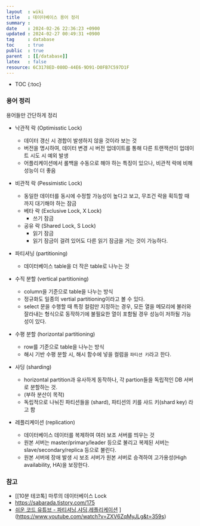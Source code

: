 ```yaml
---
layout  : wiki
title   : 데이터베이스 용어 정리
summary : 
date    : 2024-02-26 22:36:23 +0900
updated : 2024-02-27 00:49:31 +0900
tag     : database 
toc     : true
public  : true
parent  : [[/database]] 
latex   : false
resource: 6C3178ED-080D-44E6-9D91-D0FB7C597D1F
---
```

* TOC
{:toc}

### 용어 정리

용어들만 간단하게 정리

- 낙관적 락 (Optimisstic Lock)
	- 데이터 갱신 시 경합이 발생하지 않을 것이라 보는 것
	- 버전을 명시하여, 데이터 변경 시 버전 업데이트를 통해 다른 트랜잭션이 업데이트 시도 시 예외 발생
	- 어플리케이션에서 롤백을 수동으로 해야 하는 특징이 있으나, 비관적 락에 비해 성능이 더 좋음
- 비관적 락 (Pessimistic Lock)
	- 동일한 데이터를 동시에 수정할 가능성이 높다고 보고, 무조건 락을 획득할 때 까지 대기해야 하는 잠금
	- 베타 락 (Exclusive Lock, X Lock)
		- 쓰기 잠금
	- 공유 락 (Shared Lock, S Lock)
		- 읽기 잠금
		- 읽기 잠금이 걸려 있어도 다른 읽기 잠금을 거는 것이 가능하다.

- 파티셔닝 (partitioning)
  - 데이터베이스 table을 더 작은 table로 나누는 것
- 수직 분할 (vertical partitioning)
	- column을 기준으로 table을 나누는 방식
	- 정규화도 일종의 vertial partitioning이라고 볼 수 있다.
	- select 문을 수행할 때 특정 컬럼만 지정하는 경우, 모든 열을 메모리에 불러와 잘라내는 형식으로 동작하기에 불필요한 열이 포함될 경우 성능이 저하될 가능성이 있다.
- 수평 분할 (horizontal partitioning)
	- row를 기준으로 table을 나누는 방식
	- 해시 기반 수평 분할 시, 해시 함수에 넣을 컬럼을 `파티션 키`라고 한다.
- 샤딩 (sharding)
	- horizontal partition과 유사하게 동작하나, 각 partion들을 독립적인 DB 서버로 분할하는 것.
	- (부하 분산이 목적)
	- 독립적으로 나눠진 파티션들을 (shard), 파티션의 키를 샤드 키(shard key) 라고 함
- 레플리케이션 (replication)
	- 데이터베이스 데이터를 복제하여 여러 보조 서버를 띄우는 것
	- 원본 서버는 master/primary/leader 등으로 불리고 복제된 서버는 slave/secondary/replica 등으로 불린다.
	- 원본 서버에 장애 발생 시 보조 서버가 원본 서버로 승격하여 고가용성(High availability, HA)을 보장한다.

### 참고

- [[10분 테코톡] 마루의 데이터베이스 Lock
- <https://sabarada.tistory.com/175>
- [쉬운 코드 유튜브 - 파티셔닝,샤딩,레플리케이션](https://www.youtube.com/watch?v=P7LqaEO-nGU&t=8s)
](https://www.youtube.com/watch?v=ZXV6ZqMyJLg&t=359s) 
